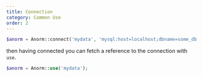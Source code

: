 ```yaml
---
title: Connection
category: Common Use
order: 2
---
```


```php
$anorm = Anorm::connect('mydata', 'mysql:host=localhost;dbname=some_db', 'user', 'password');
```

then having connected you can fetch a reference to the connection with `use`.

```php
$anorm = Anorm::use('mydata');
```
